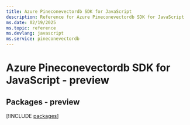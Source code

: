 ```yaml
---
title: Azure Pineconevectordb SDK for JavaScript
description: Reference for Azure Pineconevectordb SDK for JavaScript
ms.date: 02/19/2025
ms.topic: reference
ms.devlang: javascript
ms.service: pineconevectordb
---
```

# Azure Pineconevectordb SDK for JavaScript - preview
## Packages - preview
[!INCLUDE [packages](pineconevectordb-index.md)]